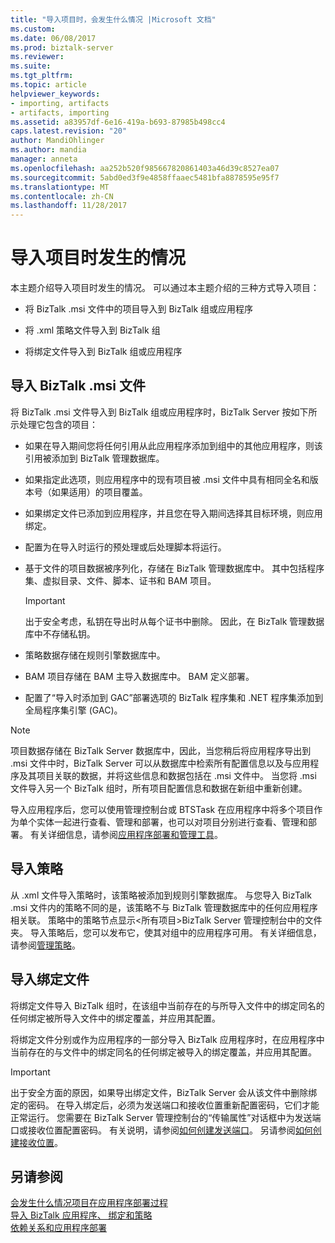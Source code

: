 ```yaml
---
title: "导入项目时，会发生什么情况 |Microsoft 文档"
ms.custom: 
ms.date: 06/08/2017
ms.prod: biztalk-server
ms.reviewer: 
ms.suite: 
ms.tgt_pltfrm: 
ms.topic: article
helpviewer_keywords:
- importing, artifacts
- artifacts, importing
ms.assetid: a83957df-6e16-419a-b693-87985b498cc4
caps.latest.revision: "20"
author: MandiOhlinger
ms.author: mandia
manager: anneta
ms.openlocfilehash: aa252b520f985667820861403a46d39c8527ea07
ms.sourcegitcommit: 5abd0ed3f9e4858ffaaec5481bfa8878595e95f7
ms.translationtype: MT
ms.contentlocale: zh-CN
ms.lasthandoff: 11/28/2017
---
```

# <a name="what-happens-when-artifacts-are-imported"></a>导入项目时发生的情况
本主题介绍导入项目时发生的情况。 可以通过本主题介绍的三种方式导入项目：  
  
-   将 BizTalk .msi 文件中的项目导入到 BizTalk 组或应用程序  
  
-   将 .xml 策略文件导入到 BizTalk 组  
  
-   将绑定文件导入到 BizTalk 组或应用程序  
  
## <a name="importing-a-biztalk-msi-file"></a>导入 BizTalk .msi 文件  
 将 BizTalk .msi 文件导入到 BizTalk 组或应用程序时，BizTalk Server 按如下所示处理它包含的项目：  
  
-   如果在导入期间您将任何引用从此应用程序添加到组中的其他应用程序，则该引用被添加到 BizTalk 管理数据库。  
  
-   如果指定此选项，则应用程序中的现有项目被 .msi 文件中具有相同全名和版本号（如果适用）的项目覆盖。  
  
-   如果绑定文件已添加到应用程序，并且您在导入期间选择其目标环境，则应用绑定。  
  
-   配置为在导入时运行的预处理或后处理脚本将运行。  
  
-   基于文件的项目数据被序列化，存储在 BizTalk 管理数据库中。 其中包括程序集、虚拟目录、文件、脚本、证书和 BAM 项目。  
  
    > [!IMPORTANT]
    >  出于安全考虑，私钥在导出时从每个证书中删除。 因此，在 BizTalk 管理数据库中不存储私钥。  
  
-   策略数据存储在规则引擎数据库中。  
  
-   BAM 项目存储在 BAM 主导入数据库中。 BAM 定义部署。  
  
-   配置了“导入时添加到 GAC”部署选项的 BizTalk 程序集和 .NET 程序集添加到全局程序集引擎 (GAC)。  
  
> [!NOTE]
>  项目数据存储在 BizTalk Server 数据库中，因此，当您稍后将应用程序导出到 .msi 文件中时，BizTalk Server 可以从数据库中检索所有配置信息以及与应用程序及其项目关联的数据，并将这些信息和数据包括在 .msi 文件中。 当您将 .msi 文件导入另一个 BizTalk 组时，所有项目配置信息和数据在新组中重新创建。  
  
 导入应用程序后，您可以使用管理控制台或 BTSTask 在应用程序中将多个项目作为单个实体一起进行查看、管理和部署，也可以对项目分别进行查看、管理和部署。 有关详细信息，请参阅[应用程序部署和管理工具](../core/application-deployment-and-management-tools.md)。  
  
## <a name="importing-a-policy"></a>导入策略  
 从 .xml 文件导入策略时，该策略被添加到规则引擎数据库。 与您导入 BizTalk .msi 文件内的策略不同的是，该策略不与 BizTalk 管理数据库中的任何应用程序相关联。 策略中的策略节点显示\<所有项目\>BizTalk Server 管理控制台中的文件夹。 导入策略后，您可以发布它，使其对组中的应用程序可用。 有关详细信息，请参阅[管理策略](../core/managing-policies.md)。  
  
## <a name="importing-a-binding-file"></a>导入绑定文件  
 将绑定文件导入 BizTalk 组时，在该组中当前存在的与所导入文件中的绑定同名的任何绑定被所导入文件中的绑定覆盖，并应用其配置。  
  
 将绑定文件分别或作为应用程序的一部分导入 BizTalk 应用程序时，在应用程序中当前存在的与文件中的绑定同名的任何绑定被导入的绑定覆盖，并应用其配置。  
  
> [!IMPORTANT]
>  出于安全方面的原因，如果导出绑定文件，BizTalk Server 会从该文件中删除绑定的密码。 在导入绑定后，必须为发送端口和接收位置重新配置密码，它们才能正常运行。 您需要在 BizTalk Server 管理控制台的“传输属性”对话框中为发送端口或接收位置配置密码。 有关说明，请参阅[如何创建发送端口](../core/how-to-create-a-send-port2.md)。 另请参阅[如何创建接收位置](../core/how-to-create-a-receive-location.md)。  
  
## <a name="see-also"></a>另请参阅  
 [会发生什么情况项目在应用程序部署过程](../core/what-happens-to-artifacts-during-application-deployment.md)   
 [导入 BizTalk 应用程序、 绑定和策略](../core/importing-biztalk-applications-bindings-and-policies.md)   
 [依赖关系和应用程序部署](../core/dependencies-and-application-deployment.md)